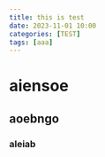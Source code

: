```yaml
---
title: this is test
date: 2023-11-01 10:00
categories: [TEST]
tags: [aaa]
---
```



# aiensoe

## aoebngo

### aleiab
